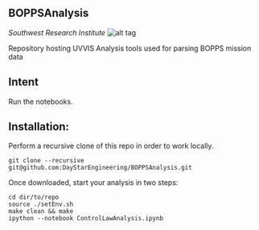 BOPPSAnalysis
-----
*Southwest Research Institute*
![alt tag](http://www.boulder.swri.edu/clark/swrilogo.gif)

Repository hosting UVVIS Analysis tools used for parsing BOPPS mission data

## Intent

Run the notebooks. 

## Installation:
Perform a recursive clone of this repo in order to work locally. 

    git clone --recursive git@github.com:DayStarEngineering/BOPPSAnalysis.git

Once downloaded, start your analysis in two steps:

    cd dir/to/repo
    source ./setEnv.sh
    make clean && make
    ipython --notebook ControlLawAnalysis.ipynb